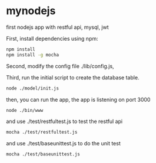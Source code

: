 # mynodejs
first nodejs app with restful api, mysql, jwt

First, install dependencies using npm:

```sh
npm install
npm install -g mocha

```
Second, modify the config file ./lib/config.js,

Third, run the initial script to create the database table.

```sh
node ./model/init.js
```
then, you can run the app, the app is listening on port 3000

```sh
node ./bin/www
```

and use ./test/restfultest.js to test the restful api

```sh
mocha ./test/restfultest.js
```
and use ./test/baseunittest.js to do the unit test

```sh
mocha ./test/baseunittest.js
```

